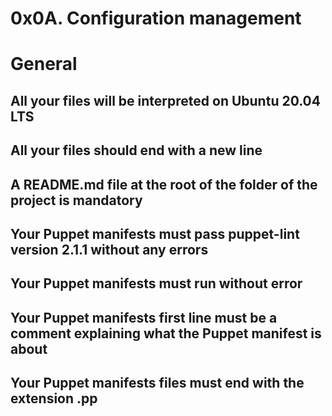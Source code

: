 # 0x0A. Configuration management

# General

## All your files will be interpreted on Ubuntu 20.04 LTS
## All your files should end with a new line
## A README.md file at the root of the folder of the project is mandatory
## Your Puppet manifests must pass puppet-lint version 2.1.1 without any errors
## Your Puppet manifests must run without error
## Your Puppet manifests first line must be a comment explaining what the Puppet manifest is about
## Your Puppet manifests files must end with the extension .pp
